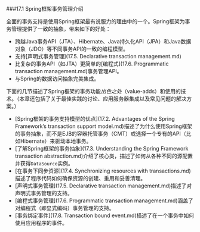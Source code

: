 ###17.1 Spring框架事务管理介绍

全面的事务支持是使用Spring框架最有说服力的理由中的一个。Spring框架为事务管理提供了一致的抽象，带来如下的好处：

- 跨越Java事务API（JTA）、Hibernate、Java持久化API（JPA）和Java数据对象（JDO）等不同事务API的一致的编程模型。
- 支持[声明式事务管理](17.5. Declarative transaction management.md)
- 比复杂的事务API（如JTA）更简单的[编程式](17.6. Programmatic transaction management.md)事务管理API。
- 与Spring的数据访问抽象完美集成。

下面的几节描述了Spring框架的事务功能*出色之处*（value-adds）和使用的技术。（本章还包括了关于最佳实践的讨论、应用服务器集成以及常见问题的解决方案。）

- [Spring框架的事务支持模型的优点](17.2. Advantages of the Spring Framework’s transaction support model.md)描述了为什么使用Spring框架的事务抽象，而不是EJB的容器托管事务（CMT）或选择一个专有的API（比如Hibernate）来驱动本地事务。
- [了解Spring框架的事务抽象](17.3. Understanding the Spring Framework transaction abstraction.md)介绍了核心类，描述了如何从各种不同的源配置并获得`DataSource`实例。
- [在事务下同步资源](17.4. Synchronizing resources with transactions.md)描述了程序代码如何确保资源的创建、重用和妥善清理。
- [声明式事务管理](17.5. Declarative transaction management.md)描述了对声明式事务管理的支持。
- [编程式事务管理](17.6. Programmatic transaction management.md)涵盖了对编程式（即显式编码）事务管理的支持。
- [事务绑定事件](17.8. Transaction bound event.md)描述了在一个事务中如何使用应用程序的事件。

